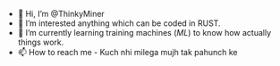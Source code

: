 - 👋 Hi, I’m @ThinkyMiner
- 👀 I’m interested anything which can be coded in RUST.
- 🌱 I’m currently learning training machines (*ML*) to know how actually things work.
- 📫 How to reach me - Kuch nhi milega mujh tak pahunch ke

<!---
ThinkyMiner/ThinkyMiner is a ✨ special ✨ repository because its `README.md` (this file) appears on your GitHub profile.
You can click the Preview link to take a look at your changes.
--->

